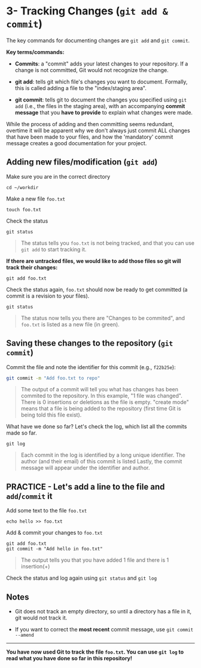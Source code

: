 # 3- Tracking Changes (`git add & commit`)

The key commands for documenting changes are `git add` and `git commit`.

**Key terms/commands:**

* **Commits**: a "commit" adds your latest changes to your repository. If a change is not committed, Git would not recognize the change.

* **git add**: tells git which file's changes you want to document. Formally, this is called adding a file to the "index/staging area".

* **git commit**: tells git to document the changes you specified using `git add` (i.e., the files in the staging area), with an accompanying **commit message** that you **have to provide** to explain what changes were made.

While the process of adding and then committing seems redundant, overtime it will be apparent why we don't always just commit ALL changes that have been made to your files, and how the 'mandatory' commit message creates a good documentation for your project.

## Adding new files/modification (`git add`)

Make sure you are in the correct directory

```
cd ~/workdir
```

Make a new file `foo.txt`

```
touch foo.txt
```

Check the status
```
git status
```

> The status tells you `foo.txt` is not being tracked, and that you can use `git add` to start tracking it.

**If there are untracked files, we would like to add those files so git will track their changes:**

```
git add foo.txt
```

Check the status again, `foo.txt` should now be ready to get committed (a commit is a revision to your files).

```
git status
```

> The status now tells you there are "Changes to be commited", and `foo.txt` is listed as a new file (in green).

## Saving these changes to the repository (`git commit`)

Commit the file and note the identifier for this commit (e.g., `f22b25e`):

```bash
git commit -m "Add foo.txt to repo"
```

> The output of a commit will tell you what has changes has been commited to the repository. In this example, "1 file was changed". There is 0 insertions or deletions as the file is empty.
> "create mode" means that a file is being added to the repository (first time Git is being told this file exist).

What have we done so far? Let's check the log, which list all the commits made so far.

```
git log
```

> Each commit in the log is identified by a long unique identifier.
> The author (and their email) of this commit is listed
> Lastly, the commit message will appear under the identifier and author.

## PRACTICE - Let's add a line to the file and `add`/`commit` it
Add some text to the file `foo.txt`

```
echo hello >> foo.txt
```

Add & commit your changes to `foo.txt`

```
git add foo.txt
git commit -m "Add hello in foo.txt"
```

> The output tells you that you have added 1 file and there is 1 insertion(+)

Check the status and log again using `git status` and `git log`

##  Notes

* Git does not track an empty directory, so until a directory has a file in it, git would not track it.

* If you want to correct the **most recent** commit message, use `git commit --amend`


***
**You have now used Git to track the file `foo.txt`. You can use `git log` to read what you have done so far in this repository!**
